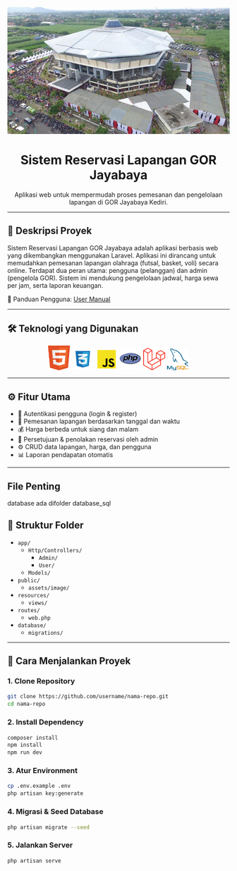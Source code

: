 <p align="center">
    <img src="public/assets/image/Gor-Jayabaya-Kediri.jpg" alt="GOR Jayabaya Kediri" width="600">
</p>

<h1 align="center">Sistem Reservasi Lapangan GOR Jayabaya</h1>

<p align="center">
    Aplikasi web untuk mempermudah proses pemesanan dan pengelolaan lapangan di GOR Jayabaya Kediri.
</p>

---

## 📌 Deskripsi Proyek

Sistem Reservasi Lapangan GOR Jayabaya adalah aplikasi berbasis web yang dikembangkan menggunakan Laravel. Aplikasi ini dirancang untuk memudahkan pemesanan lapangan olahraga (futsal, basket, voli) secara online. Terdapat dua peran utama: pengguna (pelanggan) dan admin (pengelola GOR). Sistem ini mendukung pengelolaan jadwal, harga sewa per jam, serta laporan keuangan.

📄 Panduan Pengguna: [User Manual](https://drive.google.com/file/d/1oazPPKuRSihJqGgtEH3ukz7mwZsrX9JR/view?usp=drive_link)

---

## 🛠 Teknologi yang Digunakan

<div align="center">
  <img src="databases_sql/gambar/html.png" alt="HTML" width="50">
  <img src="databases_sql/gambar/css.png" alt="CSS" width="50">
  <img src="databases_sql/gambar/javascript.png" alt="JavaScript" width="50">
  <img src="databases_sql/gambar/php.png" alt="PHP" width="50">
  <img src="databases_sql/gambar/laravel.png" alt="Laravel" width="50">
  <img src="databases_sql/gambar/mysql.png" alt="MySQL" width="50">
</div>

---

## ⚙️ Fitur Utama

- 🔐 Autentikasi pengguna (login & register)
- 📅 Pemesanan lapangan berdasarkan tanggal dan waktu
- 💰 Harga berbeda untuk siang dan malam
- 📝 Persetujuan & penolakan reservasi oleh admin
- ⚙️ CRUD data lapangan, harga, dan pengguna
- 📊 Laporan pendapatan otomatis

---

## File Penting
database ada difolder database_sql
## 📁 Struktur Folder


- `app/`
  - `Http/Controllers/`
    - `Admin/`
    - `User/`
  - `Models/`
- `public/`
  - `assets/image/`
- `resources/`
  - `views/`
- `routes/`
  - `web.php`
- `database/`
  - `migrations/`

---

## 🚀 Cara Menjalankan Proyek

### 1. Clone Repository
```bash
git clone https://github.com/username/nama-repo.git
cd nama-repo
```
### 2. Install Dependency
```bash
composer install
npm install
npm run dev
```
### 3. Atur Environment
```bash
cp .env.example .env
php artisan key:generate
```

### 4. Migrasi & Seed Database
```bash
php artisan migrate --seed
```
### 5. Jalankan Server
```bash
php artisan serve
```




